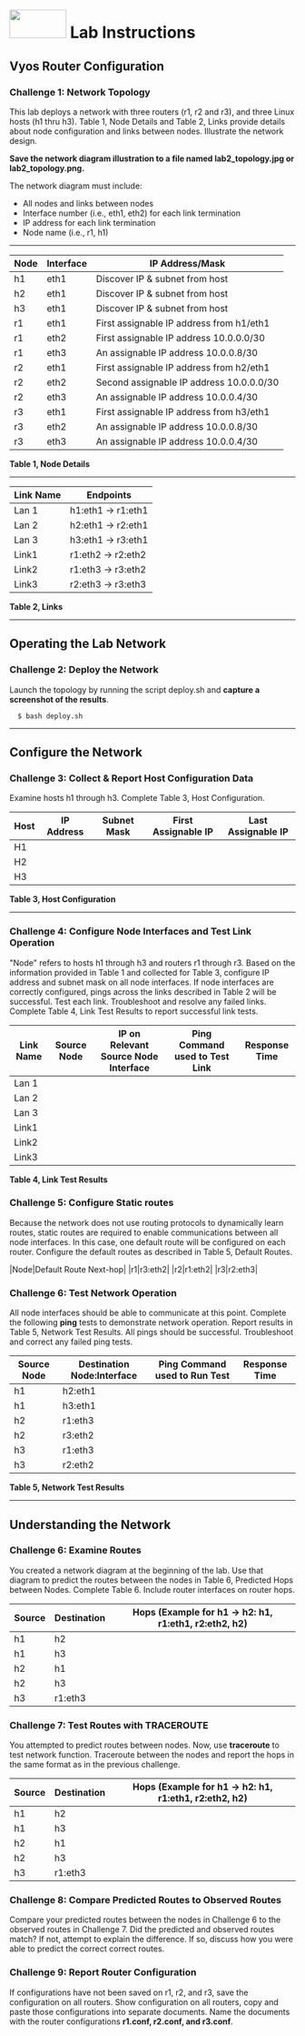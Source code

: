 # <img src="https://www.tamusa.edu/brandguide/jpeglogos/tamusa_final_logo_bw1.jpg" width="100" height="50"> Lab Instructions
## Vyos Router Configuration
### Challenge 1: Network Topology

This lab deploys a network with three routers (r1, r2 and r3), and three Linux hosts (h1 thru h3). Table 1, Node Details and Table 2, Links provide details about node configuration and links between nodes. Illustrate the network design. 

**Save the network diagram illustration to a file named lab2_topology.jpg or lab2_topology.png.** 

The network diagram must include:
* All nodes and links between nodes
* Interface number (i.e., eth1, eth2) for each link termination
* IP address for each link termination
* Node name (i.e., r1, h1)

---

|Node|Interface|IP Address/Mask|
|---|---|---|
|h1|eth1|Discover IP & subnet from host|
|h2|eth1|Discover IP & subnet from host|
|h3|eth1|Discover IP & subnet from host|
|r1|eth1|First assignable IP address from h1/eth1|
|r1|eth2|First assignable IP address 10.0.0.0/30|
|r1|eth3|An assignable IP address 10.0.0.8/30|
|r2|eth1|First assignable IP address from h2/eth1|
|r2|eth2|Second assignable IP address 10.0.0.0/30|
|r2|eth3|An assignable IP address 10.0.0.4/30|
|r3|eth1|First assignable IP address from h3/eth1|
|r3|eth2|An assignable IP address 10.0.0.8/30|
|r3|eth3|An assignable IP address 10.0.0.4/30|

**Table 1, Node Details**

---

|Link Name|Endpoints|
|---|---|
|Lan 1|h1:eth1 -> r1:eth1|
|Lan 2|h2:eth1 -> r2:eth1|
|Lan 3|h3:eth1 -> r3:eth1|
|Link1|r1:eth2 -> r2:eth2|
|Link2|r1:eth3 -> r3:eth2|
|Link3|r2:eth3 -> r3:eth3|

**Table 2, Links**

--- 
## Operating the Lab Network
### Challenge 2: Deploy the Network
Launch the topology by running the script deploy.sh and **capture a screenshot of the results**.
```
  $ bash deploy.sh
```
--- 
## Configure the Network
### Challenge 3: Collect & Report Host Configuration Data

Examine hosts h1 through h3. Complete Table 3, Host Configuration.

|Host|IP Address|Subnet Mask|First Assignable IP|Last Assignable IP|
|---|---|---|---|---|
|H1|||||
|H2|||||
|H3|||||

**Table 3, Host Configuration**

---
### Challenge 4: Configure Node Interfaces and Test Link Operation
"Node" refers to hosts h1 through h3 and routers r1 through r3. Based on the information provided in Table 1 and collected for Table 3, configure IP address and subnet mask on all node interfaces. If node interfaces are correctly configured, pings across the links described in Table 2 will be successful. Test each link. Troubleshoot and resolve any failed links. Complete Table 4, Link Test Results to report successful link tests.

|Link Name|Source Node|IP on Relevant Source Node Interface|Ping Command used to Test Link|Response Time|
|---|---|---|---|---|
|Lan 1|||||
|Lan 2|||||
|Lan 3|||||
|Link1|||||
|Link2|||||
|Link3|||||

**Table 4, Link Test Results**

### Challenge 5: Configure Static routes 
Because the network does not use routing protocols to dynamically learn routes, static routes are required to enable communications between all node interfaces. In this case, one default route will be configured on each router. Configure the default routes as described in Table 5, Default Routes.

|Node|Default Route Next-hop|
|r1|r3:eth2|
|r2|r1:eth2|
|r3|r2:eth3|

### Challenge 6: Test Network Operation
All node interfaces should be able to communicate at this point. Complete the following **ping** tests to demonstrate network operation. Report results in Table 5, Network Test Results. All pings should be successful. Troubleshoot and correct any failed ping tests.

|Source Node|Destination Node:Interface|Ping Command used to Run Test|Response Time|
|---|---|---|---|
|h1|h2:eth1|||
|h1|h3:eth1|||
|h2|r1:eth3|||
|h2|r3:eth2|||
|h3|r1:eth3|||
|h3|r2:eth2|||

**Table 5, Network Test Results**

---
## Understanding the Network
### Challenge 6: Examine Routes 
You created a network diagram at the beginning of the lab. Use that diagram to predict the routes between the nodes in Table 6, Predicted Hops between Nodes. Complete Table 6. Include router interfaces on router hops.

|Source|Destination|Hops (Example for h1 -> h2: h1, r1:eth1, r2:eth2, h2)|
|---|---|---|
|h1|h2||
|h1|h3||
|h2|h1||
|h2|h3||
|h3|r1:eth3||

### Challenge 7: Test Routes with TRACEROUTE
You attempted to predict routes between nodes. Now, use **traceroute** to test network function. Traceroute between the nodes and report the hops in the same format as in the previous challenge.

|Source|Destination|Hops (Example for h1 -> h2: h1, r1:eth1, r2:eth2, h2)|
|---|---|---|
|h1|h2||
|h1|h3||
|h2|h1||
|h2|h3||
|h3|r1:eth3||

### Challenge 8: Compare Predicted Routes to Observed Routes
Compare your predicted routes between the nodes in Challenge 6 to the observed routes in Challenge 7. Did the predicted and observed routes match? If not, attempt to explain the difference. If so, discuss how you were able to predict the correct correct routes.

### Challenge 9: Report Router Configuration
If configurations have not been saved on r1, r2, and r3, save the configuration on all routers. Show configuration on all routers, copy and paste those configurations into separate documents. Name the documents with the router configurations **r1.conf, r2.conf, and r3.conf**.
